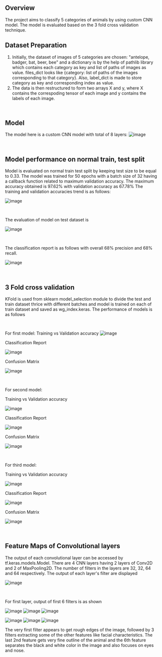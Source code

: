 ## Overview
The project aims to classify 5 categories of animals by using custom CNN model. The model is evaluated based on the 3 fold cross validation technique.


## Dataset Preparation
1. Initially, the dataset of images of 5 categories are chosen: "antelope, badger, bat, beer, bee" and a dictionary is by the help of pathlib library which contains each category as key and list of paths of images as value. files_dict looks like {category: list of paths of the images corresponding to that category}. Also, label_dict is made to store category as key and corresponding index as value.
2. The data is then restructured to form two arrays X and y, where X contains the correspoding tensor of each image and y contains the labels of each image.

<br>


## Model
The model here is a custom CNN model with total of 8 layers:
![image](https://github.com/GouriVerma/Animal_dataset_classification/assets/122892114/712f13e1-b821-4f95-b87d-f34bb1af01da)

<br>

## Model performance on normal train, test split
Model is evaluated on normal train test split by keeping test size to be equal to 0.33. The model was trained for 50 epochs with a batch size of 32 having a callback function related to maximum validation accuracy. The maximum accuracy obtained is 97.62% with validation accuracy as 67.78%
The training and validation accuracies trend is as follows:

![image](https://github.com/GouriVerma/Animal_dataset_classification/assets/122892114/eeaf86b7-1942-4f74-9975-2dab7a12a3f7)

<br>

The evaluation of model on test dataset is

![image](https://github.com/GouriVerma/Animal_dataset_classification/assets/122892114/5e5fc5d2-446d-4d72-8a71-c206b670949d)

<br>

The classification report is as follows with overall 68% precision and 68% recall.

![image](https://github.com/GouriVerma/Animal_dataset_classification/assets/122892114/ae1a7d38-75f2-476d-b21c-dba02a3706ff)


<br>

## 3 Fold cross validation
KFold is used from sklearn model_selection module to divide the test and train dataset thrice with different batches and model is trained on each of train dataset and saved as wg_index.keras.
The performance of models is as follows

<br>

For first model:
Training vs Validation accuracy
![image](https://github.com/GouriVerma/Animal_dataset_classification/assets/122892114/48d717ad-3861-47cd-ad96-92ee034a3e98)

Classification Report

![image](https://github.com/GouriVerma/Animal_dataset_classification/assets/122892114/2902d7fd-57f7-4b25-afef-6e5dc19d9bc4)

Confusion Matrix

![image](https://github.com/GouriVerma/Animal_dataset_classification/assets/122892114/fcbaa85e-141e-47f7-b5bc-6f347393d311)

<br>

For second model:

Training vs Validation accuracy

![image](https://github.com/GouriVerma/Animal_dataset_classification/assets/122892114/7f0148b5-42c8-4079-ace2-543581dce8d1)

Classification Report

![image](https://github.com/GouriVerma/Animal_dataset_classification/assets/122892114/97918a0f-aa6f-4ccd-bd2e-74be4415ee15)


Confusion Matrix

![image](https://github.com/GouriVerma/Animal_dataset_classification/assets/122892114/d82fda1c-17fa-4084-ab93-01ffa2e054b1)


<br>

For third model:

Training vs Validation accuracy

![image](https://github.com/GouriVerma/Animal_dataset_classification/assets/122892114/c66bf6ab-673c-4b22-bfc9-a2635159b242)


Classification Report

![image](https://github.com/GouriVerma/Animal_dataset_classification/assets/122892114/018a438f-ff75-471a-b108-596d86cc00a6)


Confusion Matrix

![image](https://github.com/GouriVerma/Animal_dataset_classification/assets/122892114/39eda24f-1c95-4974-bc9a-0c2f9f82712c)


<br>

## Feature Maps of Convolutional layers
The output of each convolutional layer can be accessed by tf.keras.models.Model. There are 4 CNN layers having 2 layers of Conv2D and 2 of MaxPooling2D. The number of filters in the layers are 32, 32, 64 and 64 respectively. The output of each layer's filter are displayed 

![image](https://github.com/GouriVerma/Animal_dataset_classification/assets/122892114/ba6f9577-0e86-4f76-95fa-edda4d7ad3de)

<br>

For first layer, output of first 6 filters is as shown

![image](https://github.com/GouriVerma/Animal_dataset_classification/assets/122892114/8f9892ca-5031-4024-bf2d-e252edb5962b)
![image](https://github.com/GouriVerma/Animal_dataset_classification/assets/122892114/98fa9601-2898-4ccf-a614-f1a1e8984898)
![image](https://github.com/GouriVerma/Animal_dataset_classification/assets/122892114/09f47348-1fb2-47ad-81d8-94179ab02412)

![image](https://github.com/GouriVerma/Animal_dataset_classification/assets/122892114/c5126bbb-0b64-4f79-9c76-ac086c1e898d)
![image](https://github.com/GouriVerma/Animal_dataset_classification/assets/122892114/53e8f90a-2db5-44ec-9b8a-8b85c91bd4c0)
![image](https://github.com/GouriVerma/Animal_dataset_classification/assets/122892114/65e1e583-aba3-4d28-9cc1-bb91713a8fb7)

The very first filter appears to get rough edges of the image, followed by 3 filters extracting some of the other features like facial characteristics. The last 2nd feature gets very fine outline of the animal and the 6th feature separates the black and white color in the image and also focuses on eyes and nose.






